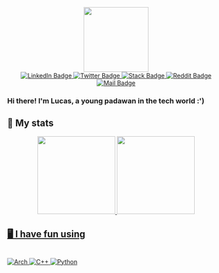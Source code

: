 <div id="header" align="center">
  <img src="https://media.giphy.com/media/YPJ5gi3MZzSjhtQTIk/giphy.gif" width="150"/>
</div>

<div id="badges" align="center">
  <a href="https://www.linkedin.com/in/luk3rr" target="_blank">
    <img src="https://img.shields.io/badge/LinkedIn-blue?style=for-the-badge&logo=linkedin&logoColor=white" alt="LinkedIn Badge"/>
  </a>
  <a href="https://twitter.com/luk3rr" target="_blank">
    <img src="https://img.shields.io/badge/Twitter-blue?style=for-the-badge&logo=twitter&logoColor=white" alt="Twitter Badge"/>
  </a>

  <a href="https://pt.stackoverflow.com/users/291702/luk3rr" target="_blank">
    <img src="https://img.shields.io/badge/Stack_Overflow-FE7A16?style=for-the-badge&logo=stack-overflow&logoColor=white" alt="Stack Badge">	
  </a>
  <a href="https://www.reddit.com/u/luk3rr/" target="_blank">
    <img src="https://img.shields.io/badge/Reddit-%23FF4500.svg?style=for-the-badge&logo=Reddit&logoColor=white" alt="Reddit Badge">	
  </a>
    <a href = "mailto:luk3rr@gmail.com" target="_blank">
    <img src="https://img.shields.io/badge/-Gmail-%23333?style=for-the-badge&logo=gmail&logoColor=white" alt="Mail Badge">
  </a>
</div>


<h3>
  Hi there! I'm Lucas, a young padawan in the tech world :')
</h3>

##

<h2> 🚀 My stats </h2>
<div align="center">
  <a href="https://github.com/luk3rr" target="_blank">
  <img height="180em" src="https://github-readme-stats.vercel.app/api?username=luk3rr&show_icons=true&theme=github_dark&include_all_commits=true&count_private=false"/>
  <img height="180em" src="https://github-readme-stats.vercel.app/api/top-langs/?username=luk3rr&layout=compact&langs_count=7&theme=github_dark"/>
</div>

<h2> 🖥️ I have fun using </h2>
<div id="enjoy" style="display: inline_block"><br>
  <img src="https://img.shields.io/badge/Arch%20Linux-1793D1?style=for-the-badge&logo=Arch-linux&logoColor=white" alt="Arch">
  <img src="https://img.shields.io/badge/c++-%2300599C.svg?style=for-the-badge&logo=c%2B%2B&logoColor=white" alt="C++">
  <img src="https://img.shields.io/badge/Python-14354C?style=for-the-badge&logo=python&logoColor=white" alt="Python">
</div>
